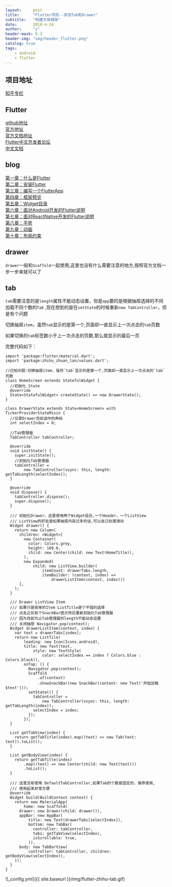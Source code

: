```yaml
---
layout:     post
title:      "Flutter项目--添加Tab和Drawer"
subtitle:   "构建大体框架"
date:       2018-4-24
author:     "y"
header-mask: 0.3
header-img: "img/header_flutter.png"
catalog: true
tags:
    - android
    - flutter
---
```


## 项目地址

[知乎专栏](https://github.com/7449/flutter-zhihu_zhuanlan)

## Flutter

[github地址](https://github.com/flutter/flutter)<br>
[官方地址](https://flutter.io/)<br>
[官方文档地址](https://flutter.io/docs/)<br>
[Flutter中文开发者论坛](http://flutter-dev.com/)<br>
[中文文档](http://doc.flutter-dev.cn/)<br>

## blog

[第一章：什么是Flutter](https://7449.github.io/2018/03/19/Android_Flutter_1/)<br>
[第二章：安装Flutter](https://7449.github.io/2018/03/19/Android_Flutter_2/)<br>
[第三章：编写一个FlutterApp](https://7449.github.io/2018/03/26/Android_Flutter_3/)<br>
[第四章：框架预览](https://7449.github.io/2018/03/26/Android_Flutter_4/)<br>
[第五章：Widget目录](https://7449.github.io/2018/04/12/Android_Flutter_5/)<br>
[第六章：面对Android开发的Flutter说明](https://7449.github.io/2018/04/16/Android_Flutter_6/)<br>
[第七章：面对ReactNative开发的Flutter说明](https://7449.github.io/2018/04/17/Android_Flutter_7/)<br>
[第八章：手势](https://7449.github.io/2018/04/20/Android_Flutter_8/)<br>
[第九章：动画](https://7449.github.io/2018/04/20/Android_Flutter_9/)<br>
[第十章：布局约束](https://7449.github.io/2018/04/21/Android_Flutter_10/)<br>


## drawer

`drawer`一般和`Scaffold`一起使用,这里也没有什么需要注意的地方,按照官方文档一步一步来就可以了

## tab

`tab`需要注意的是`length`属性不能动态设置，但是`app`要的是根据抽屉选择的不同加载不同个数的`Tab`
,现在想到的是在`setState`的时候重新`new TabController`，但是有个问题

切换抽屉`item`，虽然`tab`显示的是第一个,页面却一直显示上一次点击的`tab`页数

如果切换的`tab`标签数小于上一次点击的页数,那么就显示的最后一页


完整代码如下：


    import 'package:flutter/material.dart';
    import 'package:zhihu_zhuan_lan/values.dart';
    
    //已知问题:切换抽屉item，虽然`tab`显示的是第一个,页面却一直显示上一次点击的`tab`页数
    class HomeScreen extends StatefulWidget {
      //初始化 State
      @override
      State<StatefulWidget> createState() => new DrawerState();
    }
    
    class DrawerState extends State<HomeScreen> with TickerProviderStateMixin {
      //记录Drawer目前选中的角标
      int selectIndex = 0;
    
      //Tab管理器
      TabController tabController;
    
      @override
      void initState() {
        super.initState();
        //初始化Tab管理器
        tabController =
            new TabController(vsync: this, length: getTabLength(selectIndex));
      }
    
      @override
      void dispose() {
        tabController.dispose();
        super.dispose();
      }
    
      /// 初始化Drawer，这里使用两个Widget组合,一个Header，一个ListView
      /// ListView的好处是如果抽屉内容过多的话,可以自己处理滑动
      Widget drawer() {
        return new Column(
          children: <Widget>[
            new Container(
              color: Colors.grey,
              height: 160.0,
              child: new Center(child: new Text(HomeTitle)),
            ),
            new Expanded(
                child: new ListView.builder(
                    itemCount: drawerTabs.length,
                    itemBuilder: (context, index) =>
                        drawerListItem(context, index)))
          ],
        );
      }
    
      /// Drawer ListView Item
      /// 如果只是简单的Item ListTitle是个不错的选择
      /// 点击之后有个SnackBar提示然后重新初始化Tab管理器
      /// 因为目前为止Tab管理器的length不能动态设置
      /// 关闭抽屉 Navigator.pop(context);
      Widget drawerListItem(context, index) {
        var text = drawerTabs[index];
        return new ListTile(
            leading: new Icon(Icons.android),
            title: new Text(text,
                style: new TextStyle(
                    color: selectIndex == index ? Colors.blue : Colors.black)),
            onTap: () {
              Navigator.pop(context);
              Scaffold
                  .of(context)
                  .showSnackBar(new SnackBar(content: new Text('开始加载$text')));
              setState(() {
                tabController =
                    new TabController(vsync: this, length: getTabLength(index));
                selectIndex = index;
              });
            });
      }
    
      List getTabView(index) {
        return getTabTitle(index).map((text) => new Tab(text: text)).toList();
      }
    
      List getBodyView(index) {
        return getTabTitle(index)
            .map((text) => new Center(child: new Text(text)))
            .toList();
      }
    
      /// 这里没有使用 DefaultTabController,如果Tab的个数是固定的，推荐使用,
      /// 使用起来非常方便
      @override
      Widget build(BuildContext context) {
        return new MaterialApp(
            home: new Scaffold(
          drawer: new Drawer(child: drawer()),
          appBar: new AppBar(
              title: new Text(drawerTabs[selectIndex]),
              bottom: new TabBar(
                controller: tabController,
                tabs: getTabView(selectIndex),
                isScrollable: true,
              )),
          body: new TabBarView(
              controller: tabController, children: getBodyView(selectIndex)),
        ));
      }
    }

![_config.yml]({{ site.baseurl }}/img/flutter-zhihu-tab.gif)
